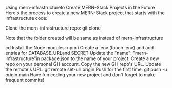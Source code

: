 Using mern-infrastructureto Create MERN-Stack Projects in the Future
Here's the process to create a new MERN-Stack project that starts with the infrastructure code:

Clone the mern-infrastructure repo: git clone <url of mern-infrastructure> <name-of-project>

Note that the folder created will be same as <name-of-project>instead of mern-infrastructure

cd <name-of-project>
Install the Node modules: npm i
Create a .env (touch .env) and add entries for DATABASE_URLand SECRET
Update the "name": "mern-infrastructure"in package.json to the name of your project.
Create a new repo on your personal GH account.
Copy the new GH repo's URL.
Update the remote's URL: git remote set-url origin <paste the copied GH url>
Push for the first time: git push -u origin main
Have fun coding your new project and don't forget to make frequent commits!